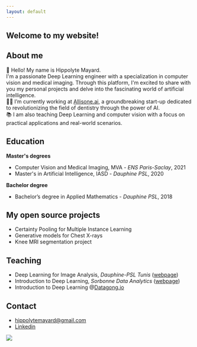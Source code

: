 ```yaml
---
layout: default
---
```


## Welcome to my website!


## About me

👋 Hello! My name is Hippolyte Mayard. \
I'm a passionate Deep Learning engineer with a specialization in computer vision and medical imaging. Through this platform, I'm excited to share with you my personal projects and delve into the fascinating world of artificial intelligence. \
🧠🦷 I’m currently working at [Allisone.ai](https://www.allisone.ai/), a groundbreaking start-up dedicated to revolutionizing the field of dentistry through the power of AI. \
📚 I am also teaching Deep Learning and computer vision with a focus on practical applications and real-world scenarios.

## Education 

**Master's degrees**
- Computer Vision and Medical Imaging, MVA - *ENS Paris-Saclay*, 2021
- Master's in Artificial Intelligence, IASD - *Dauphine PSL*, 2020

**Bachelor degree**
- Bachelor’s degree in Applied Mathematics - *Dauphine PSL*, 2018

## My open source projects

- Certainty Pooling for Multiple Instance Learning
- Generative models for Chest X-rays
- Knee MRI segmentation project


## Teaching 

- Deep Learning for Image Analysis, *Dauphine-PSL Tunis* ([webpage](https://tunis.dauphine.psl.eu/masters/big-data-intelligence-artificielle))
- Introduction to Deep Learning, *Sorbonne Data Analytics* ([webpage](https://formations.pantheonsorbonne.fr/fr/catalogue-des-formations/diplome-d-universite-DU/diplome-d-universite-KBVXM363/diplome-d-universite-sorbonne-data-analytics-KPMK3V7Z.html))
- Introduction to Deep Learning @[Datagong.io](https://www.datagong.io/)

## Contact

- hippolytemayard@gmail.com
- [Linkedin](https://www.linkedin.com/in/hippolyte-mayard-5b330a140/)

<a href="https://clustrmaps.com/site/1bvdf"  title="Visit tracker"><img src="//www.clustrmaps.com/map_v2.png?d=UHFum2zR4IKpODq4zfPeDWQIhvfNo77TqyaJMIgeFxE&cl=ffffff" /></a>